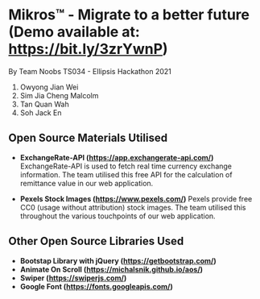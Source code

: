 # Mikros™ - Migrate to a better future (Demo available at: https://bit.ly/3zrYwnP)
By Team Noobs TS034 - Ellipsis Hackathon 2021
1. Owyong Jian Wei
2. Sim Jia Cheng Malcolm
3. Tan Quan Wah
4. Soh Jack En

## Open Source Materials Utilised
- **ExchangeRate-API (https://app.exchangerate-api.com/)**
  ExchangeRate-API is used to fetch real time currency exchange information.
  The team utilised this free API for the calculation of remittance value in our web application.
  
- **Pexels Stock Images (https://www.pexels.com/)**
  Pexels provide free CC0 (usage without attribution) stock images.
  The team utilised this throughout the various touchpoints of our web application.
  
## Other Open Source Libraries Used
- **Bootstap Library with jQuery (https://getbootstrap.com/)**
- **Animate On Scroll (https://michalsnik.github.io/aos/)**
- **Swiper (https://swiperjs.com/)**
- **Google Font (https://fonts.googleapis.com/)**
